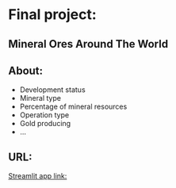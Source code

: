 # **Final project**: 
## Mineral Ores Around The World

## About: 
 - Development status
 - Mineral type
 - Percentage of mineral resources
 - Operation type
 - Gold producing
 - ...

## URL: 
[Streamlit app link: ](https://ireneaaaaawww-final-project-app-final-5l21b6.streamlit.app/)


